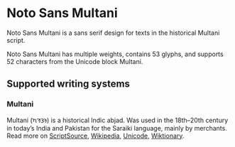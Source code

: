 
# Noto Sans Multani

Noto Sans Multani is a sans serif design for texts in the historical Multani script. 

Noto Sans Multani has multiple weights, contains 53 glyphs, and supports 52 characters from the Unicode block Multani.


## Supported writing systems


### Multani

Multani (𑊠𑊣𑊖𑊚) is a historical Indic abjad. Was used in the 18th–20th century in today’s India and Pakistan for the Saraiki language, mainly by merchants. Read more on [ScriptSource](https://scriptsource.org/scr/Mult), [Wikipedia](https://en.wikipedia.org/wiki/ISO_15924:Mult), [Unicode](https://www.unicode.org/versions/Unicode13.0.0/ch15.pdf#G95487), [Wiktionary](https://en.wiktionary.org/wiki/Category:Multani_script).

